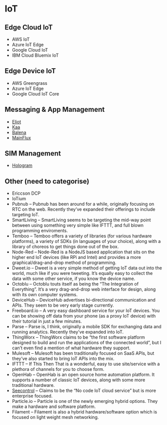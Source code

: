 # IoT

## Edge Cloud IoT
- AWS IoT
- Azure IoT Edge
- Google Cloud IoT
- IBM Cloud Bluemix IoT

## Edge Device IoT
- AWS Greengrass
- Azure IoT Edge
- Google Cloud IoT Core

## Messaging & App Management
- [Eliot](https://github.com/ernoaapa/eliot)
- [Kaa](https://www.kaaproject.org/)
- [Balena](https://www.balena.io/)
- [MainFlux](https://www.mainflux.com/)

## SIM Management
- [Hologram](https://hologram.io/)

## Other (need to categorise)
- Ericcson DCP
- IoTium 
- Pubnub – Pubnub has been around for a while, originally focusing on RTC on the web. Recently they’ve expanded their offerings to include targeting IoT.
- SmartLiving – SmartLiving seems to be targeting the mid-way point between using something very simple like IFTTT, and full blown programming enviroments.
- Temboo – Temboo offers a variety of libraries (for various hardware platforms), a variety of SDKs (in languages of your choice), along with a library of choreos to get things done out of the box.
- Node-Red – Node-Red is a NodeJS based application that sits on the higher end IoT devices (like RPi and Intel) and provides a more graphical/drag-and-drop method of programming.
- Dweet.io – Dweet is a very simple method of getting IoT data out into the world, much like if you were tweeting. It’s equally easy to collect the data with some other service, if you know the device name.
- Octoblu – Octoblu touts itself as being the “The Integration of Everything”. It’s a very drag-and-drop web interface for design, along with its own computer systems.
- DeviceHub – DeviceHub advertises bi-directional communication and APIs. They seem to be very early stage currently.
- Freeboard.io – A very easy dashboard service for your IoT devices. You can be showing off data from your phone (as a proxy IoT device) with their tutorial in just a few minutes.
- Parse – Parse is, I think, originally a mobile SDK for exchanging data and running analytics. Recently they’ve expanded into IoT.
- ThingWorx – ThingWorx claims to be “the first software platform designed to build and run the applications of the connected world”, but I can’t even find a mention of what hardware they support.
- Mulesoft – Mulesoft has been traditionally focused on SaaS APIs, but they’ve also started to bring IoT APIs into the mix.
- IFTTT – If This Then That is a wonderful, easy to use site/service with a plethora of channels for you to choose form.
- OpenHab – OpenHab is an open source home automation platform. It supports a number of classic IoT devices, along with some more traditional hardware.
- [Seecontrol](http://autodeskseecontrol.com/) – Claims to be the “No code IoT cloud service” but is more enterprise focused.
- Particle.io – Particle is one of the newly emerging hybrid options. They make a hardware and software platform.
- Filament – Filament is also a hybrid hardware/software option which is focused on light weight mesh networking. 
